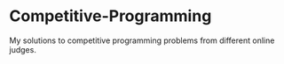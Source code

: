 # Competitive-Programming
My solutions to competitive programming problems from different online judges.
